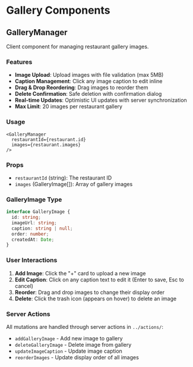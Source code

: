 # Gallery Components

## GalleryManager

Client component for managing restaurant gallery images.

### Features

- **Image Upload**: Upload images with file validation (max 5MB)
- **Caption Management**: Click any image caption to edit inline
- **Drag & Drop Reordering**: Drag images to reorder them
- **Delete Confirmation**: Safe deletion with confirmation dialog
- **Real-time Updates**: Optimistic UI updates with server synchronization
- **Max Limit**: 20 images per restaurant gallery

### Usage

```tsx
<GalleryManager
  restaurantId={restaurant.id}
  images={restaurant.images}
/>
```

### Props

- `restaurantId` (string): The restaurant ID
- `images` (GalleryImage[]): Array of gallery images

### GalleryImage Type

```typescript
interface GalleryImage {
  id: string;
  imageUrl: string;
  caption: string | null;
  order: number;
  createdAt: Date;
}
```

### User Interactions

1. **Add Image**: Click the "+" card to upload a new image
2. **Edit Caption**: Click on any caption text to edit it (Enter to save, Esc to cancel)
3. **Reorder**: Drag and drop images to change their display order
4. **Delete**: Click the trash icon (appears on hover) to delete an image

### Server Actions

All mutations are handled through server actions in `../actions/`:
- `addGalleryImage` - Add new image to gallery
- `deleteGalleryImage` - Delete image from gallery
- `updateImageCaption` - Update image caption
- `reorderImages` - Update display order of all images


